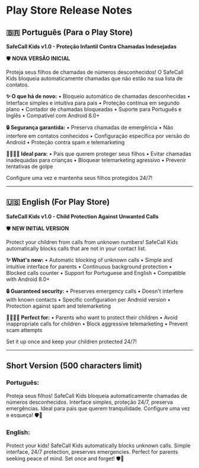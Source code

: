 # Play Store Release Notes

## 🇧🇷 Português (Para o Play Store)

**SafeCall Kids v1.0 - Proteção Infantil Contra Chamadas Indesejadas**

🛡️ **NOVA VERSÃO INICIAL**

Proteja seus filhos de chamadas de números desconhecidos! O SafeCall Kids bloqueia automaticamente chamadas que não estão na sua lista de contatos.

**✨ O que há de novo:**
• Bloqueio automático de chamadas desconhecidas
• Interface simples e intuitiva para pais
• Proteção contínua em segundo plano
• Contador de chamadas bloqueadas
• Suporte para Português e Inglês
• Compatível com Android 8.0+

**🔒 Segurança garantida:**
• Preserva chamadas de emergência
• Não interfere em contatos conhecidos
• Configuração específica por versão do Android
• Proteção contra spam e telemarketing

**👨‍👩‍👧‍👦 Ideal para:**
• Pais que querem proteger seus filhos
• Evitar chamadas inadequadas para crianças
• Bloquear telemarketing agressivo
• Prevenir tentativas de golpe

Configure uma vez e mantenha seus filhos protegidos 24/7!

---

## 🇺🇸 English (For Play Store)

**SafeCall Kids v1.0 - Child Protection Against Unwanted Calls**

🛡️ **NEW INITIAL VERSION**

Protect your children from calls from unknown numbers! SafeCall Kids automatically blocks calls that are not in your contact list.

**✨ What's new:**
• Automatic blocking of unknown calls
• Simple and intuitive interface for parents
• Continuous background protection
• Blocked calls counter
• Support for Portuguese and English
• Compatible with Android 8.0+

**🔒 Guaranteed security:**
• Preserves emergency calls
• Doesn't interfere with known contacts
• Specific configuration per Android version
• Protection against spam and telemarketing

**👨‍👩‍👧‍👦 Perfect for:**
• Parents who want to protect their children
• Avoid inappropriate calls for children
• Block aggressive telemarketing
• Prevent scam attempts

Set it up once and keep your children protected 24/7!

---

## Short Version (500 characters limit)

### Português:
Proteja seus filhos! SafeCall Kids bloqueia automaticamente chamadas de números desconhecidos. Interface simples, proteção 24/7, preserva emergências. Ideal para pais que querem tranquilidade. Configure uma vez e esqueça! 🛡️👶

### English:
Protect your kids! SafeCall Kids automatically blocks unknown calls. Simple interface, 24/7 protection, preserves emergencies. Perfect for parents seeking peace of mind. Set once and forget! 🛡️👶
